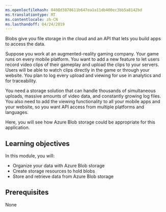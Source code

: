 ```yaml
---
ms.openlocfilehash: 0408d3878611b647ea1a11db400ec3bb5a8142bd
ms.translationtype: MT
ms.contentlocale: zh-CN
ms.lasthandoff: 04/24/2019
---
```

Blobs give you file storage in the cloud and an API that lets you build apps to access the data.

Suppose you work at an augmented-reality gaming company. Your game runs on every mobile platform. You want to add a new feature to let users record video clips of their gameplay and upload the clips to your servers. Users will be able to watch clips directly in the game or through your website. You plan to log every upload and viewing for use in analytics and for traceability.

You need a storage solution that can handle thousands of simultaneous uploads, massive amounts of video data, and constantly growing log files. You also need to add the viewing functionality to all your mobile apps and your website, so you want API access from multiple platforms and languages.

Here, you will see how Azure Blob storage could be appropriate for this application.

## <a name="learning-objectives"></a>Learning objectives

In this module, you will:

- Organize your data with Azure Blob storage
- Create storage resources to hold blobs
- Store and retrieve data from Azure Blob storage

## <a name="prerequisites"></a>Prerequisites  

None